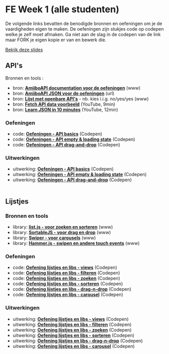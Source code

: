 # FE Week 1 (alle studenten)
De volgende links bevatten de benodigde bronnen en oefeningen om je de vaardigheden eigen te maken.
De oefeningen zijn stukjes code op codepen welke je zelf moet afmaken. Ga niet aan de slag in de codepen van de link maar FORK je eigen kopie er van en bewerk die.

[Bekijk deze slides](fe-1-iedereen.pdf)

## API's
Bronnen en tools : 
-   bron:  **[AmiiboAPI documentation voor de oefeningen](https://www.amiiboapi.com/)** (www)
-   bron:  **[AmiiboAPI JSON voor de oefeningen](https://www.amiiboapi.com/api/amiibo/?gameseries=Super%20Mario)**  (url)
-   bron:  **[Lijst met openbare API's](https://github.com/public-apis/public-apis)** - nb. kies i.i.g. no/yes/yes (www)
-   bron:  **[Fetch API data voorbeeld](https://www.youtube.com/watch?v=7f2HNadULOs)**  (YouTube, 9min)
-   bron:  **[Learn JSON in 10 minutes](https://www.youtube.com/watch?v=iiADhChRriM)**  (YouTube, 12min)


### Oefeningen

-   code:  [**Oefeningen - API basics**](https://codepen.io/shooft/pen/vYzROqZ)  (Codepen)
-   code:  [**Oefeningen - API empty & loading state**](https://codepen.io/shooft/pen/mdGxJZB) (Codepen)
-   code:  **[Oefeningen - API drag-and-drop](https://codepen.io/shooft/pen/gOdepNo)** (Codepen)

### Uitwerkingen


-   uitwerking:  **[Oefeningen - API basics](https://codepen.io/shooft/pen/OJovVev)**  (Codepen)
-   uitwerking:  [**Oefeningen - API empty & loading state**](https://codepen.io/shooft/pen/BaOrNgx) (Codepen)
-   uitwerking:  **[Oefeningen - API drag-and-drop](https://codepen.io/shooft/pen/NWLYqZL)** (Codepen)
<br/><br/>


## Lijstjes

### Bronnen en tools

-   library:  **[list.js - voor zoeken en sorteren](https://listjs.com/)**  (www)
-   library:  **[SortableJS - voor drag en drop](http://sortablejs.github.io/Sortable/)**  (www)
-   library:  **[Swiper - voor carousels](https://swiperjs.com/demos)**  (www)
-   library:  **[Hammer.js - swipen en andere touch events](https://hammerjs.github.io/)** (www)

### Oefeningen

-   code:  **[Oefening lijstjes en libs - views](https://codepen.io/shooft/pen/wvErdwQ)** (Codepen)
-   code:  [**Oefening lijstjes en libs - filteren**](https://codepen.io/shooft/pen/BaOwRyq) (Codepen)
-   code: [**Oefening lijstjes en libs - zoeken**](https://codepen.io/shooft/pen/PodJmzy) (Codepen)
-   code: [**Oefening lijstjes en libs - sorteren**](https://codepen.io/shooft/pen/XWPeRjK) (Codepen)
-   code: **[Oefening lijstjes en libs - drag-n-drop](https://codepen.io/shooft/pen/ZEMXKxp)** (Codepen)
-   code: **[Oefening lijstjes en libs - carousel](https://codepen.io/shooft/pen/RwYLgrm)** (Codepen)

### Uitwerkingen

-   uitwerking:  **[Oefening lijstjes en libs - views](https://codepen.io/shooft/pen/BaOwRBq)** (Codepen)
-   uitwerking:  [**Oefening lijstjes en libs - filteren**](https://codepen.io/shooft/pen/bGxoWNO) (Codepen)
-   uitwerking:  **[Oefening lijstjes en libs - zoeken](https://codepen.io/shooft/pen/BaOwRzv)** (Codepen)
-   uitwerking:  **[Oefening lijstjes en libs - sorteren](https://codepen.io/shooft/pen/ExewmgN)** (Codepen)
-   uitwerking:  **[Oefening lijstjes en libs - drag-n-drop](https://codepen.io/shooft/pen/eYLGWMB)** (Codepen)
-   uitwerking:  **[Oefening lijstjes en libs - carousel](https://codepen.io/shooft/pen/GRXMEoV)** (Codepen)
